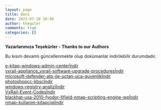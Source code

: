 ```yaml
---
layout: page
title: Docs
date: 2023-07-10 10:40
author: theguler
comments: true
categories: []
---
```

<!-- wp:paragraph -->
<p><strong>Yazarlarımıza Teşekürler - Thanks to our Authors</strong></p>
<!-- /wp:paragraph -->

<!-- wp:paragraph -->
<p>Bu kısım devamlı güncellenmekte olup dokümanlar indirilebilir durumdadır.</p>
<!-- /wp:paragraph -->

<!-- wp:file {"id":7593,"href":"https://theguler.wordpress.com/wp-content/uploads/2023/07/e-kitap-windows-admin-center.pdf","displayPreview":true,"previewHeight":300} -->
<div class="wp-block-file"><object class="wp-block-file__embed" data="https://theguler.wordpress.com/wp-content/uploads/2023/07/e-kitap-windows-admin-center.pdf" type="application/pdf" style="width:100%;height:300px" aria-label="e-kitap-windows-admin-center"></object><a id="wp-block-file--media-a6095ef0-d64e-4d87-a3b2-89833c096504" href="https://theguler.wordpress.com/wp-content/uploads/2023/07/e-kitap-windows-admin-center.pdf">e-kitap-windows-admin-center</a><a href="https://theguler.wordpress.com/wp-content/uploads/2023/07/e-kitap-windows-admin-center.pdf" class="wp-block-file__button wp-element-button" download aria-describedby="wp-block-file--media-a6095ef0-d64e-4d87-a3b2-89833c096504">İndir</a></div>
<!-- /wp:file -->

<!-- wp:file {"id":7595,"href":"https://theguler.wordpress.com/wp-content/uploads/2023/07/vxrail-appliance_vxrail-software-upgrade-procedures.pdf","displayPreview":true,"previewHeight":300} -->
<div class="wp-block-file"><object class="wp-block-file__embed" data="https://theguler.wordpress.com/wp-content/uploads/2023/07/vxrail-appliance_vxrail-software-upgrade-procedures.pdf" type="application/pdf" style="width:100%;height:300px" aria-label="vxrail-appliance_vxrail-software-upgrade-procedures"></object><a id="wp-block-file--media-a6d0a203-a45c-4123-9ba7-8db4179bde0b" href="https://theguler.wordpress.com/wp-content/uploads/2023/07/vxrail-appliance_vxrail-software-upgrade-procedures.pdf">vxrail-appliance_vxrail-software-upgrade-procedures</a><a href="https://theguler.wordpress.com/wp-content/uploads/2023/07/vxrail-appliance_vxrail-software-upgrade-procedures.pdf" class="wp-block-file__button wp-element-button" download aria-describedby="wp-block-file--media-a6d0a203-a45c-4123-9ba7-8db4179bde0b">İndir</a></div>
<!-- /wp:file -->

<!-- wp:file {"id":7594,"href":"https://theguler.wordpress.com/wp-content/uploads/2023/07/microsoft-defender-atp-ile-uctan-uca-guvenlik-1.pdf","displayPreview":true,"previewHeight":300} -->
<div class="wp-block-file"><object class="wp-block-file__embed" data="https://theguler.wordpress.com/wp-content/uploads/2023/07/microsoft-defender-atp-ile-uctan-uca-guvenlik-1.pdf" type="application/pdf" style="width:100%;height:300px" aria-label="microsoft-defender-atp-ile-uctan-uca-guvenlik"></object><a id="wp-block-file--media-ed0b67b7-97ad-4e4e-96ce-17675e9131c7" href="https://theguler.wordpress.com/wp-content/uploads/2023/07/microsoft-defender-atp-ile-uctan-uca-guvenlik-1.pdf">microsoft-defender-atp-ile-uctan-uca-guvenlik</a><a href="https://theguler.wordpress.com/wp-content/uploads/2023/07/microsoft-defender-atp-ile-uctan-uca-guvenlik-1.pdf" class="wp-block-file__button wp-element-button" download aria-describedby="wp-block-file--media-ed0b67b7-97ad-4e4e-96ce-17675e9131c7">İndir</a></div>
<!-- /wp:file -->

<!-- wp:file {"id":5929,"href":"https://theguler.wordpress.com/wp-content/uploads/2023/01/photoshopcc-kbsc.pdf","displayPreview":true,"previewHeight":300} -->
<div class="wp-block-file"><object class="wp-block-file__embed" data="https://theguler.wordpress.com/wp-content/uploads/2023/01/photoshopcc-kbsc.pdf" type="application/pdf" style="width:100%;height:300px" aria-label="photoshopcc-kbsc"></object><a id="wp-block-file--media-a887a9d0-88d9-4543-9d5a-19cea0a84775" href="https://theguler.wordpress.com/wp-content/uploads/2023/01/photoshopcc-kbsc.pdf">photoshopcc-kbsc</a><a href="https://theguler.wordpress.com/wp-content/uploads/2023/01/photoshopcc-kbsc.pdf" class="wp-block-file__button wp-element-button" download aria-describedby="wp-block-file--media-a887a9d0-88d9-4543-9d5a-19cea0a84775">İndir</a></div>
<!-- /wp:file -->

<!-- wp:file {"id":2275,"href":"https://theguler.wordpress.com/wp-content/uploads/2022/03/windows-registry-analizi.pdf","displayPreview":true,"previewHeight":300} -->
<div class="wp-block-file"><object class="wp-block-file__embed" data="https://theguler.wordpress.com/wp-content/uploads/2022/03/windows-registry-analizi.pdf" type="application/pdf" style="width:100%;height:300px" aria-label="windows-registry-analizi"></object><a id="wp-block-file--media-4fdd0a61-62e3-42fb-80ad-31275c556933" href="https://theguler.wordpress.com/wp-content/uploads/2022/03/windows-registry-analizi.pdf">windows-registry-analizi</a><a href="https://theguler.wordpress.com/wp-content/uploads/2022/03/windows-registry-analizi.pdf" class="wp-block-file__button wp-element-button" download aria-describedby="wp-block-file--media-4fdd0a61-62e3-42fb-80ad-31275c556933">İndir</a></div>
<!-- /wp:file -->

<!-- wp:file {"id":265,"href":"https://theguler.wordpress.com/wp-content/uploads/2021/12/vxrail-event-codes.pdf","displayPreview":true,"previewHeight":300} -->
<div class="wp-block-file"><object class="wp-block-file__embed" data="https://theguler.wordpress.com/wp-content/uploads/2021/12/vxrail-event-codes.pdf" type="application/pdf" style="width:100%;height:300px" aria-label="VxRail-Event-Codes"></object><a id="wp-block-file--media-a00b29c6-0c8e-4a16-9cdf-437f1f474dbf" href="https://theguler.wordpress.com/wp-content/uploads/2021/12/vxrail-event-codes.pdf">VxRail-Event-Codes</a><a href="https://theguler.wordpress.com/wp-content/uploads/2021/12/vxrail-event-codes.pdf" class="wp-block-file__button wp-element-button" download aria-describedby="wp-block-file--media-a00b29c6-0c8e-4a16-9cdf-437f1f474dbf">İndir</a></div>
<!-- /wp:file -->

<!-- wp:file {"id":8834,"href":"https://theguler.wordpress.com/wp-content/uploads/2023/10/blackhat-usa-2010-fyodor-fifield-nmap-scripting-engine-wp.pdf","displayPreview":true,"previewHeight":300} -->
<div class="wp-block-file"><object class="wp-block-file__embed" data="https://theguler.wordpress.com/wp-content/uploads/2023/10/blackhat-usa-2010-fyodor-fifield-nmap-scripting-engine-wp.pdf" type="application/pdf" style="width:100%;height:300px" aria-label="blackhat-usa-2010-fyodor-fifield-nmap-scripting-engine-wp"></object><a id="wp-block-file--media-9094ba98-70bb-4a01-90fd-23dbe14fc32b" href="https://theguler.wordpress.com/wp-content/uploads/2023/10/blackhat-usa-2010-fyodor-fifield-nmap-scripting-engine-wp.pdf">blackhat-usa-2010-fyodor-fifield-nmap-scripting-engine-wp</a><a href="https://theguler.wordpress.com/wp-content/uploads/2023/10/blackhat-usa-2010-fyodor-fifield-nmap-scripting-engine-wp.pdf" class="wp-block-file__button wp-element-button" download aria-describedby="wp-block-file--media-9094ba98-70bb-4a01-90fd-23dbe14fc32b">İndir</a></div>
<!-- /wp:file -->

<!-- wp:file {"id":8843,"href":"https://theguler.wordpress.com/wp-content/uploads/2023/10/nmap-kullanim-kitapcigi.pdf","displayPreview":true,"previewHeight":300} -->
<div class="wp-block-file"><object class="wp-block-file__embed" data="https://theguler.wordpress.com/wp-content/uploads/2023/10/nmap-kullanim-kitapcigi.pdf" type="application/pdf" style="width:100%;height:300px" aria-label="nmap-kullanim-kitapcigi"></object><a id="wp-block-file--media-2f28a68e-1285-4bb7-acf2-44cf92a54327" href="https://theguler.wordpress.com/wp-content/uploads/2023/10/nmap-kullanim-kitapcigi.pdf">nmap-kullanim-kitapcigi</a><a href="https://theguler.wordpress.com/wp-content/uploads/2023/10/nmap-kullanim-kitapcigi.pdf" class="wp-block-file__button wp-element-button" download aria-describedby="wp-block-file--media-2f28a68e-1285-4bb7-acf2-44cf92a54327">İndir</a></div>
<!-- /wp:file -->
